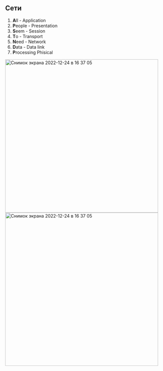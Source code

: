 
## Сети  
1. **A**ll - Application
2. **P**eople - Presentation
3. **S**eem - Session
4. **T**o - Transport
5. **N**eed - Network
6. **D**ata - Data link
7. **P**rocessing Phisical

<img width="489" alt="Снимок экрана 2022-12-24 в 16 37 05" src="https://user-images.githubusercontent.com/53166911/209436538-e87d0b2a-718a-425d-b49c-32a68fac1790.png">
<img width="489" alt="Снимок экрана 2022-12-24 в 16 37 05" src="https://user-images.githubusercontent.com/53166911/209436739-8e9f8a31-31f4-48b2-8d78-cfb998aeb6f2.png">
